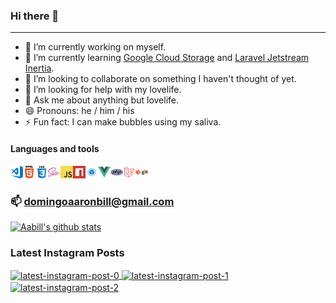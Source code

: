 
### Hi there 👋

 ---
 
- 🔭 I’m currently working on myself.
- 🌱 I’m currently learning [Google Cloud Storage](http://cloud.google.com/storage/) and [Laravel Jetstream Inertia](http://jetstream.laravel.com/1.x/stacks/inertia.html).
- 👯 I’m looking to collaborate on something I haven't thought of yet.
- 🤔 I’m looking for help with my lovelife.
- 💬 Ask me about anything but lovelife.
- 😄 Pronouns: he / him / his
- ⚡ Fun fact: I can make bubbles using my saliva.


#### Languages and tools
<img align="left" alt="Visual Studio Code" width="20px" src="https://raw.githubusercontent.com/github/explore/80688e429a7d4ef2fca1e82350fe8e3517d3494d/topics/visual-studio-code/visual-studio-code.png" /><img align="left" alt="html5" width="20px" src="https://raw.githubusercontent.com/github/explore/80688e429a7d4ef2fca1e82350fe8e3517d3494d/topics/html/html.png" /><img align="left" alt="css3" width="20px" src="https://raw.githubusercontent.com/github/explore/80688e429a7d4ef2fca1e82350fe8e3517d3494d/topics/css/css.png" /><img align="left" alt="sass" width="20px" src="https://raw.githubusercontent.com/github/explore/80688e429a7d4ef2fca1e82350fe8e3517d3494d/topics/sass/sass.png" /><img align="left" alt="javascript" width="20px" src="https://raw.githubusercontent.com/github/explore/80688e429a7d4ef2fca1e82350fe8e3517d3494d/topics/javascript/javascript.png" /><img align="left" alt="npm" width="20px" src="https://raw.githubusercontent.com/github/explore/80688e429a7d4ef2fca1e82350fe8e3517d3494d/topics/npm/npm.png" /><img align="left" alt="webpack" width="20px" src="https://raw.githubusercontent.com/github/explore/80688e429a7d4ef2fca1e82350fe8e3517d3494d/topics/webpack/webpack.png" /><img align="left" alt="vue" width="20px" src="https://raw.githubusercontent.com/github/explore/80688e429a7d4ef2fca1e82350fe8e3517d3494d/topics/vue/vue.png" /><img align="left" alt="php" width="20px" src="https://raw.githubusercontent.com/github/explore/80688e429a7d4ef2fca1e82350fe8e3517d3494d/topics/php/php.png" /><img align="left" alt="laravel" width="20px" src="https://raw.githubusercontent.com/github/explore/80688e429a7d4ef2fca1e82350fe8e3517d3494d/topics/laravel/laravel.png" /><img align="left" style="display: inline-block" alt="git" width="20px" src="https://raw.githubusercontent.com/github/explore/80688e429a7d4ef2fca1e82350fe8e3517d3494d/topics/git/git.png" />

<br/>

##  

### 📫 <domingoaaronbill@gmail.com>
[![Aabill's github stats](https://github-readme-stats.vercel.app/api?username=Aabill)](https://github.com/Aabill/github-readme-stats)

### Latest Instagram Posts
<span><a href="https://www.instagram.com/p/CINFhJwDd0M/"> <img align="center" alt="latest-instagram-post-0" width="250px" src="https://scontent-sea1-1.cdninstagram.com/v/t51.29350-15/128455823_160591145791989_1679633727913656942_n.jpg?_nc_cat=104&ccb=2&_nc_sid=8ae9d6&_nc_ohc=Zq6MQAk-PGUAX8Q09hx&_nc_ht=scontent-sea1-1.cdninstagram.com&oh=2f52f02f2595b301bb2f08c045d3061a&oe=5FFF616B"/></a></span><span><a href="https://www.instagram.com/p/CIKQi8LDcdT/"> <img align="center" alt="latest-instagram-post-1" width="250px" src="https://scontent-sea1-1.cdninstagram.com/v/t51.29350-15/128112721_126330455931123_9129911455660629017_n.jpg?_nc_cat=110&ccb=2&_nc_sid=8ae9d6&_nc_ohc=A7DGSHGFikgAX8vgWkS&_nc_ht=scontent-sea1-1.cdninstagram.com&oh=8a729a90bb54a43e6b6e484b8ac2c463&oe=5FFFED51"/></a></span><span><a href="https://www.instagram.com/p/CIAGnwOjtu9/"> <img align="center" alt="latest-instagram-post-2" width="250px" src="https://scontent-sea1-1.cdninstagram.com/v/t51.29350-15/127002048_662357987771873_8466200393917906522_n.jpg?_nc_cat=104&ccb=2&_nc_sid=8ae9d6&_nc_ohc=Cj9_j-hZtPcAX8Nvke5&_nc_ht=scontent-sea1-1.cdninstagram.com&oh=85575bcc8b507ce33d0e32488b43e309&oe=60005A6C"/></a></span>
